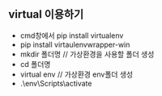 ## virtual 이용하기
  - cmd창에서 pip install virtualenv
  - pip install virtaulenvwrapper-win
  - mkdir 폴더명    // 가상환경을 사용할 폴더 생성
  - cd 폴더명
  - virtual env     // 가상환경 env폴더 생성
  - .\env\Scripts\activate
